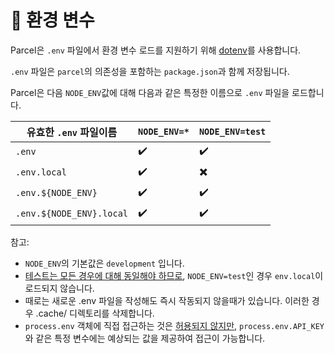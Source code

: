 # 🌳 환경 변수

Parcel은 `.env` 파일에서 환경 변수 로드를 지원하기 위해 [dotenv](https://github.com/motdotla/dotenv)를 사용합니다.

`.env` 파일은 `parcel`의 의존성을 포함하는 `package.json`과 함께 저장됩니다.

Parcel은 다음 `NODE_ENV`값에 대해 다음과 같은 특정한 이름으로 `.env` 파일을 로드합니다.

| 유효한 `.env` 파일이름   | `NODE_ENV=*` | `NODE_ENV=test` |
| ------------------------ | ------------- | --------------- |
| `.env`                   | ✔️            | ✔️              |
| `.env.local`             | ✔️            | ✖️              |
| `.env.${NODE_ENV}`       | ✔️            | ✔️              |
| `.env.${NODE_ENV}.local` | ✔️            | ✔️              |

참고:

- `NODE_ENV`의 기본값은 `development` 입니다.
- [테스트는 모든 경우에 대해 동일해야 하므로](https://github.com/parcel-bundler/parcel/blob/28df546a2249b6aac1e529dd629f506ba6b0a4bb/src/utils/env.js#L9), `NODE_ENV=test`인 경우 `env.local`이 로드되지 않습니다.
- 때로는 새로운 .env 파일을 작성해도 즉시 작동되지 않을때가 있습니다. 이러한 경우 .cache/ 디렉토리를 삭제합니다.
- `process.env` 객체에 직접 접근하는 것은 [허용되지 않지만,](https://github.com/parcel-bundler/parcel/issues/2299#issuecomment-439768971) `process.env.API_KEY`와 같은 특정 변수에는 예상되는 값을 제공하여 접근이 가능합니다.
